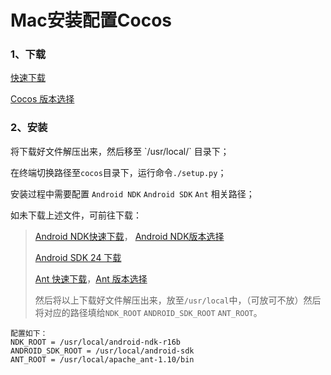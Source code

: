 # Mac安装配置Cocos

<h3>1、下载</h3>

<a href='http://cocos2d-x.org/filedown/CocosCreator_v1.9.0_mac'>快速下载</a>

<a href='http://www.cocos.com/download'>Cocos 版本选择</a>

<h3>2、安装</h3>
将下载好文件解压出来，然后移至 `/usr/local/` 目录下；

在终端切换路径至`cocos`目录下，运行命令`./setup.py`；

安装过程中需要配置 `Android NDK` `Android SDK` `Ant` 相关路径；

如未下载上述文件，可前往下载：

> <a href='android-ndk-r16b-darwin-x86_64.zip'>Android NDK快速下载</a>，
> <a href='https://developer.android.google.cn/ndk/downloads/index.html'>Android NDK版本选择<a>
> 
> <a href='https://dl.google.com/android/android-sdk_r24.4.1-macosx.zip'>Android SDK 24 下载</a>
> 
> <a href='http://mirrors.shu.edu.cn/apache//ant/binaries/apache-ant-1.10.2-bin.zip'>Ant 快速下载</a>，<a href='https://ant.apache.org/bindownload.cgi'>Ant 版本选择</a>
> 
> 然后将以上下载好文件解压出来，放至`/usr/local`中，（可放可不放）然后将对应的路径填给`NDK_ROOT` `ANDROID_SDK_ROOT` `ANT_ROOT`。

	配置如下： 
	NDK_ROOT = /usr/local/android-ndk-r16b
	ANDROID_SDK_ROOT = /usr/local/android-sdk
	ANT_ROOT = /usr/local/apache_ant-1.10/bin

